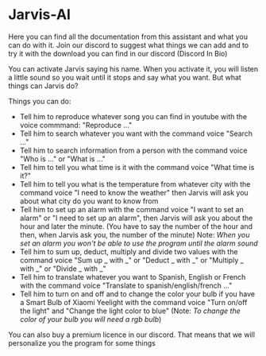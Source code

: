 # Jarvis-AI
Here you can find all the documentation from this assistant and what you can do with it. Join our discord to suggest what things we can add and to try it with the download you can find in our discord (Discord In Bio)



You can activate Jarvis saying his name. When you activate it, you will listen a little sound so you wait until it stops and say what you want. But what things can Jarvis do?

Things you can do:

- Tell him to reproduce whatever song you can find in youtube with the voice commmand: "Reproduce ..."
- Tell him to search whatever you want with the command voice "Search ..."
- Tell him to search information from a person with the command voice "Who is ..." or "What is ..."
- Tell him to tell you what time is it with the command voice "What time is it?"
- Tell him to tell you what is the temperature from whatever city with the command voice "I need to know the weather" then Jarvis will ask you about what city do you want to know from
- Tell him to set up an alarm with the command voice "I want to set an alarm" or "I need to set up an alarm", then Jarvis will ask you about the hour and later the minute. (You have to say the number of the hour and then, when Jarvis ask you, the number of the minute) Note: *When you set an alarm you won't be able to use the program until the alarm sound*
- Tell him to sum up, deduct, multiply and divide two values with the command voice "Sum up _ with _" or "Deduct _ with _" or "Multiply _ with _" or "Divide _ with _"
- Tell him to translate whatever you want to Spanish, English or French with the command voice "Translate to spanish/english/french ..."
- Tell him to turn on and off and to change the color your bulb if you have a Smart Bulb of Xiaomi Yeelight with the command voice "Turn on/off the light" and "Change the light color to blue" (Note: *To change the color of your bulb you will need a rgb bulb*)


You can also buy a premium licence in our discord. That means that we will personalize you the program for some things
